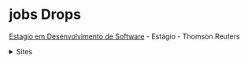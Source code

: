 # jobs Drops 

[Estagio em Desenvolvimento de Software](https://app.eureca.me/vaga/4268) - Estágio - Thomson Reuters

<details>  
 <summary> Sites </summary>
 

[99 Jobs](https://99jobs.com/) Programas de estágio e nível Junior.

[Eureca](https://app.eureca.me/) Estágios.

[Universia](https://www.universia.net/br/) Estágios universitários.

[Bekas Santander]() Bolsas de estudos e vagas para o banco.


### Empresas


[Amazon Jobs](https://www.amazon.jobs/pt/) Trabalho na Amazon - Nivel Plano, Sênior, +

[Uber]() 